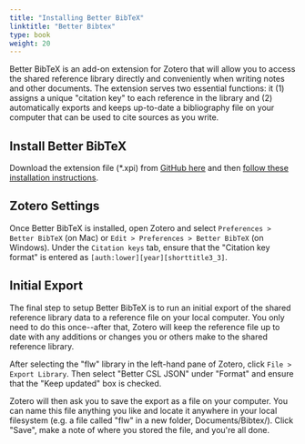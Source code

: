 ```yaml
---
title: "Installing Better BibTeX"
linktitle: "Better Bibtex"
type: book
weight: 20
---
```


Better BibTeX is an add-on extension for Zotero that will allow you to access the shared reference library directly and conveniently when writing notes and other documents. The extension serves two essential functions: it (1) assigns a unique "citation key" to each reference in the library and (2) automatically exports and keeps up-to-date a bibliography file on your computer that can be used to cite sources as you write. 

## Install Better BibTeX

Download the extension file (*.xpi) from [GitHub here](https://github.com/retorquere/zotero-better-bibtex/releases/tag/v6.4.2) and then [follow these installation instructions](https://retorque.re/zotero-better-bibtex/installation/). 

## Zotero Settings

Once Better BibTeX is installed, open Zotero and select ```Preferences > Better BibTeX``` (on Mac) or ```Edit > Preferences > Better BibTeX``` (on Windows). Under the ```Citation keys``` tab, ensure that the "Citation key format" is entered as ```[auth:lower][year][shorttitle3_3]```.

## Initial Export 

The final step to setup Better BibTeX is to run an initial export of the shared reference library data to a reference file on your local computer. You only need to do this once--after that, Zotero will keep the reference file up to date with any additions or changes you or others make to the shared reference library. 

After selecting the "flw" library in the left-hand pane of Zotero, click ```File > Export Library```. Then select "Better CSL JSON" under "Format" and ensure that the "Keep updated" box is checked. 

Zotero will then ask you to save the export as a file on your computer. You can name this file anything you like and locate it anywhere in your local filesystem (e.g. a file called "flw" in a new folder, Documents/Bibtex/). Click "Save", make a note of where you stored the file, and you're all done. 